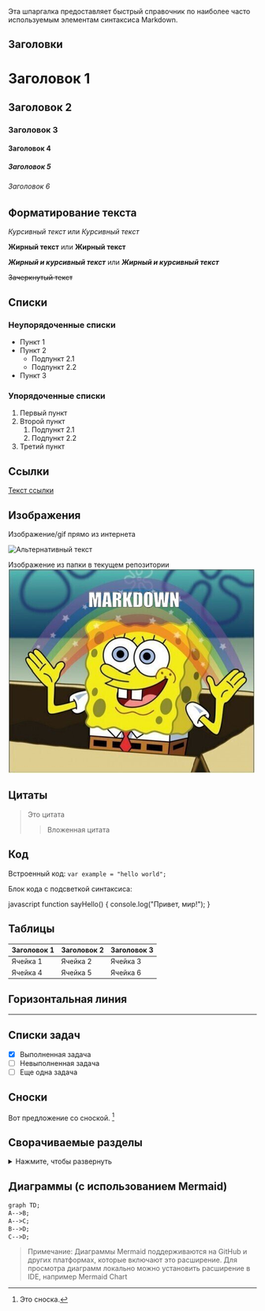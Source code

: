 Эта шпаргалка предоставляет быстрый справочник по наиболее часто используемым элементам синтаксиса Markdown.

## Заголовки

# Заголовок 1
## Заголовок 2
### Заголовок 3
#### Заголовок 4
##### Заголовок 5
###### Заголовок 6

## Форматирование текста

*Курсивный текст* или _Курсивный текст_

**Жирный текст** или __Жирный текст__

***Жирный и курсивный текст*** или ___Жирный и курсивный текст___

~~Зачеркнутый текст~~

## Списки

### Неупорядоченные списки
- Пункт 1
- Пункт 2
    - Подпункт 2.1
    - Подпункт 2.2
- Пункт 3

### Упорядоченные списки
1. Первый пункт
2. Второй пункт
    1. Подпункт 2.1
    2. Подпункт 2.2
3. Третий пункт

## Ссылки

[Текст ссылки](https://www.example.com)

## Изображения

Изображение/gif прямо из интернета

![Альтернативный текст](https://media1.giphy.com/media/v1.Y2lkPTc5MGI3NjExMXZ1bjNiZTg0OW52c3hkZXgwMzhyczkzb3FhOWM5N2ZldXZtYW14ZSZlcD12MV9pbnRlcm5hbF9naWZfYnlfaWQmY3Q9Zw/Vbtc9VG51NtzT1Qnv1/giphy.gif)

Изображение из папки в текущем репозитории
![Альтернативный текст](../../resources/markdown.jpeg)

## Цитаты

> Это цитата
>
> > Вложенная цитата

## Код

Встроенный код: `var example = "hello world";`

Блок кода с подсветкой синтаксиса:

javascript
function sayHello() {
console.log("Привет, мир!");
}
## Таблицы

| Заголовок 1 | Заголовок 2 | Заголовок 3 |
|-------------|-------------|-------------|
| Ячейка 1    | Ячейка 2    | Ячейка 3    |
| Ячейка 4    | Ячейка 5    | Ячейка 6    |

## Горизонтальная линия

---

## Списки задач

- [x] Выполненная задача
- [ ] Невыполненная задача
- [ ] Еще одна задача

## Сноски

Вот предложение со сноской. [^1]

[^1]: Это сноска.

## Сворачиваемые разделы

<details>
<summary>Нажмите, чтобы развернуть</summary>

Этот контент скрыт по умолчанию, но может быть раскрыт при нажатии.
</details>

## Диаграммы (с использованием Mermaid)

```mermaid
graph TD;
A-->B;
A-->C;
B-->D;
C-->D;
```
> Примечание: Диаграммы Mermaid поддерживаются на GitHub и других платформах, которые включают это расширение. 
> Для просмотра диаграмм локально можно установить расширение в IDE, например Mermaid Chart